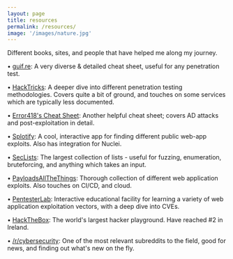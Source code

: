 ```yaml
---
layout: page
title: resources
permalink: /resources/
image: '/images/nature.jpg'
---
```


Different books, sites, and people that have helped me along my journey.

• <a href="https://guif.re/" target="_blank">guif.re</a>: A very diverse & detailed cheat sheet, useful for any penetration test.

• <a href="https://book.hacktricks.xyz/" target="_blank">HackTricks</a>: A deeper dive into different penetration testing methodologies. Covers quite a bit of ground, and touches on some services which are typically less documented.

• <a href="https://error418.co/cheatsheet/" target="_blank">Error418's Cheat Sheet</a>: Another helpful cheat sheet; covers AD attacks and post-exploitation in detail.

• <a href="https://sploitify.haxx.it/" target="_blank">Splotify</a>: A cool, interactive app for finding different public web-app exploits. Also has integration for Nuclei.

• <a href="https://github.com/danielmiessler/SecLists" target="_blank">SecLists</a>: The largest collection of lists - useful for fuzzing, enumeration, bruteforcing, and anything which takes an input.

• <a href="https://github.com/swisskyrepo/PayloadsAllTheThings" target="_blank">PayloadsAllTheThings</a>: Thorough collection of different web application exploits. Also touches on CI/CD, and cloud.

• <a href="https://pentesterlab.com/" target="_blank">PentesterLab</a>: Interactive educational facility for learning a variety of web application exploitation vectors, with a deep dive into CVEs.

• <a href="https://www.hackthebox.com/" target="_blank">HackTheBox</a>: The world's largest hacker playground. Have reached #2 in Ireland.

• <a href="https://www.reddit.com/r/cybersecurity/" target="_blank">/r/cybersecurity</a>: One of the most relevant subreddits to the field, good for news, and finding out what's new on the fly.